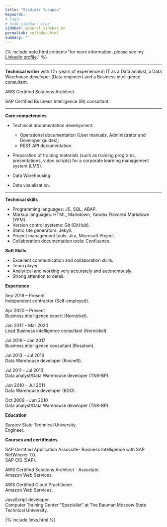 ```yaml
---
title: "Vladimir Yusupov"
keywords: 
# tags:
# hide_sidebar: true
sidebar: general_sidebar_en
permalink: en/index.html
summary: ""
---
```


{% include note.html content="for more information, please see my [Linkedin profile](https://www.linkedin.com/in/vladimir-yusupov-sap-bi-consultant-technical-communicator/)." %}

***

**Technical writer** with 12+ years of experience in IT as a Data analyst, a Data Warehouse developer (Data engineer) and a Business intelligence consultant. 

AWS Certified Solutions Architect.

SAP Certified Business Intelligence (BI) consultant.

***

**Core competencies**

- Technical documentation development: 
    
    - Operational documentation (User manuals, Administrator and Developer guides);  
    - REST API documentation.

- Preparation of training materials (such as training programs, presentations, video scripts) for a corporate learning management system (LMS).

- Data Warehousing.

- Data visualization.

***

**Technical skills**

* Programming languages: JS, SQL, ABAP.
* Markup languages: HTML, Markdown, Yandex Flavored Markdown (YFM).
* Version control systems: Git (GitHub).
* Static site generators: Jekyll.
* Project management tools: Jira, Microsoft Project.
* Collaboration documentation tools: Confluence.

**Soft Skills**

* Excellent communication and collaboration skills.
* Team player.
* Analytical and working very accurately and autonomously.
* Strong attention to detail.

**Experience**

Sep 2019 – Present <br/> Independent contractor (Self-employed).

Apr 2020 – Present <br/> Business intelligence expert (Nornickel).

Jan 2017 – Mar 2020  <br/> Lead Business intelligence consultant (Nornickel).

Jul 2016 – Jan 2017 <br/> Business intelligence consultant (Rosatom).

Jul 2013 – Jul 2016  <br/> Data Warehouse developer (Rosneft).

Jul 2011 – Jul 2013 <br/> Data analyst/Data Warehouse developer (TNK-BP).

Jun 2010 – Jul 2011 <br/> Data Warehouse developer (BDO).

Oct 2009 – Jun 2010 <br/> Data analyst/Data Warehouse developer (TNK-BP).

**Education**

Saratov State Technical University. <br/> Engineer.

**Courses and certificates**

SAP Certified Application Associate- Business Intelligence with SAP NetWeaver 7.0. <br/> SAP CIS (SAP).

AWS Certified Solutions Architect - Associate. <br/> Amazon Web Services.

AWS Certified Cloud Practitioner. <br/> Amazon Web Services.

JavaScript developer. <br/> Computer Training Center "Specialist" at The Bauman Moscow State Technical University.

{% include links.html %}
